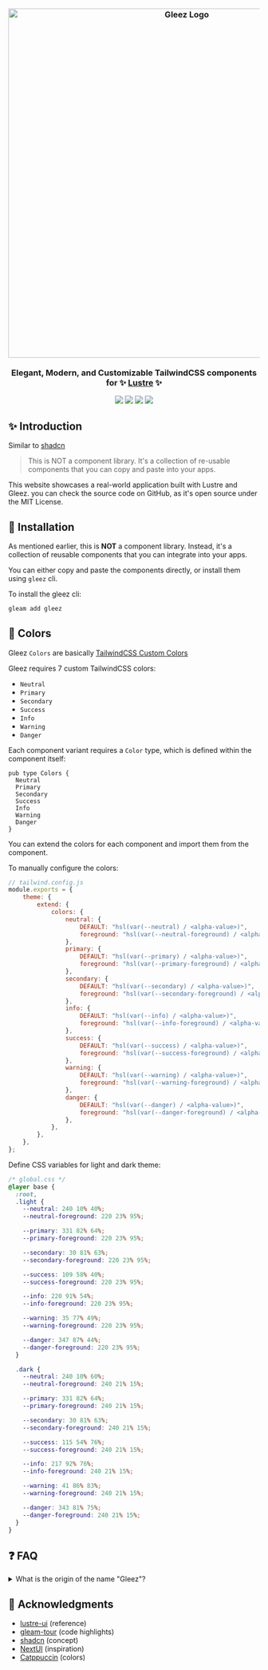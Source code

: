<h3 align="center">
  <img src="https://raw.githubusercontent.com/MAHcodes/gleez/master/app/public/imgs/Gleez.svg" width="700" alt="Gleez Logo"/>
  <br/><br/>
  Elegant, Modern, and Customizable TailwindCSS components for ✨ <a href="https://github.com/lustre-labs/lustre">Lustre</a> ✨
</h3>

<p align="center">
  <a href="https://github.com/MAHcodes/gleez/blob/master/app/LICENSE"><img src="https://img.shields.io/static/v1.svg?style=for-the-badge&label=License&message=MIT&logoColor=d9e0ee&colorA=363a4f&colorB=b7bdf8"/></a>
	<a href="https://github.com/MAHcodes/gleez/stargazers"><img src="https://img.shields.io/github/stars/MAHcodes/gleez?colorA=363a4f&colorB=b7bdf8&style=for-the-badge"></a>
	<a href="https://github.com/MAHcodes/gleez/issues"><img src="https://img.shields.io/github/issues/MAHcodes/gleez?colorA=363a4f&colorB=f5a97f&style=for-the-badge"></a>
	<a href="https://github.com/MAHcodes/gleez/contributors"><img src="https://img.shields.io/github/contributors/MAHcodes/gleez?colorA=363a4f&colorB=a6da95&style=for-the-badge"></a>
</p>

## :sparkles: Introduction

Similar to [shadcn](https://ui.shadcn.com/docs)

> This is NOT a component library. It's a collection of re-usable components that you can copy and paste into your apps.

This website showcases a real-world application built with Lustre and Gleez. you can check the source code on GitHub, as it's open source under the MIT License.

## :rocket: Installation

As mentioned earlier, this is **NOT** a component library. Instead, it's a collection of reusable components that you can integrate into your apps.

You can either copy and paste the components directly, or install them using `gleez` cli.

To install the gleez cli:

```sh
gleam add gleez
```

## :rainbow: Colors

Gleez `Colors` are basically [TailwindCSS Custom Colors](https://tailwindcss.com/docs/customizing-colors#using-custom-colors)

Gleez requires 7 custom TailwindCSS colors:

- `Neutral`
- `Primary`
- `Secondary`
- `Success`
- `Info`
- `Warning`
- `Danger`

Each component variant requires a `Color` type, which is defined within the component itself:

```gleam
pub type Colors {
  Neutral
  Primary
  Secondary
  Success
  Info
  Warning
  Danger
}
```

You can extend the colors for each component and import them from the component.

To manually configure the colors:

```js
// tailwind.config.js
module.exports = {
	theme: {
		extend: {
			colors: {
				neutral: {
					DEFAULT: "hsl(var(--neutral) / <alpha-value>)",
					foreground: "hsl(var(--neutral-foreground) / <alpha-value>)",
				},
				primary: {
					DEFAULT: "hsl(var(--primary) / <alpha-value>)",
					foreground: "hsl(var(--primary-foreground) / <alpha-value>)",
				},
				secondary: {
					DEFAULT: "hsl(var(--secondary) / <alpha-value>)",
					foreground: "hsl(var(--secondary-foreground) / <alpha-value>)",
				},
				info: {
					DEFAULT: "hsl(var(--info) / <alpha-value>)",
					foreground: "hsl(var(--info-foreground) / <alpha-value>)",
				},
				success: {
					DEFAULT: "hsl(var(--success) / <alpha-value>)",
					foreground: "hsl(var(--success-foreground) / <alpha-value>)",
				},
				warning: {
					DEFAULT: "hsl(var(--warning) / <alpha-value>)",
					foreground: "hsl(var(--warning-foreground) / <alpha-value>)",
				},
				danger: {
					DEFAULT: "hsl(var(--danger) / <alpha-value>)",
					foreground: "hsl(var(--danger-foreground) / <alpha-value>)",
				},
			},
		},
	},
};
```

Define CSS variables for light and dark theme:

```css
/* global.css */
@layer base {
  :root,
  .light {
    --neutral: 240 10% 40%;
    --neutral-foreground: 220 23% 95%;

    --primary: 331 82% 64%;
    --primary-foreground: 220 23% 95%;

    --secondary: 30 81% 63%;
    --secondary-foreground: 220 23% 95%;

    --success: 109 58% 40%;
    --success-foreground: 220 23% 95%;

    --info: 220 91% 54%;
    --info-foreground: 220 23% 95%;

    --warning: 35 77% 49%;
    --warning-foreground: 220 23% 95%;

    --danger: 347 87% 44%;
    --danger-foreground: 220 23% 95%;
  }

  .dark {
    --neutral: 240 10% 60%;
    --neutral-foreground: 240 21% 15%;

    --primary: 331 82% 64%;
    --primary-foreground: 240 21% 15%;

    --secondary: 30 81% 63%;
    --secondary-foreground: 240 21% 15%;

    --success: 115 54% 76%;
    --success-foreground: 240 21% 15%;

    --info: 217 92% 76%;
    --info-foreground: 240 21% 15%;

    --warning: 41 86% 83%;
    --warning-foreground: 240 21% 15%;

    --danger: 343 81% 75%;
    --danger-foreground: 240 21% 15%;
  }
}
```

## :question: FAQ

<details>
    <summary>What is the origin of the name "Gleez"?</summary>
    <strong>Gleez</strong> is a mashup of<strong> Gleam </strong> and<strong> Deez</strong>, which raises the question,<strong> "What is Deez?"</strong>
</details>

## :pray: Acknowledgments

- [lustre-ui](https://github.com/lustre-labs/ui) (reference)
- [gleam-tour](https://github.com/gleam-lang/language-tour) (code highlights)
- [shadcn](https://github.com/shadcn-ui/ui) (concept)
- [NextUI](https://github.com/nextui-org/nextui) (inspiration)
- [Catppuccin](https://github.com/catppuccin/catppuccin) (colors)
